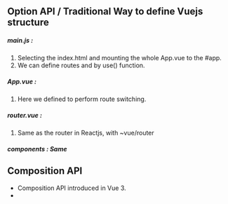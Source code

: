 ## Option API / Traditional Way to define Vuejs structure

##### main.js :

1. Selecting the index.html and mounting the whole App.vue to the #app.
2. We can define routes and by use() function.

##### App.vue : 

1. Here we defined <RouterView/> to perform route switching.

##### router.vue : 

1. Same as the router in Reactjs, with ~vue/router

##### components : Same


## Composition API

- Composition API introduced in Vue 3.
- 
  